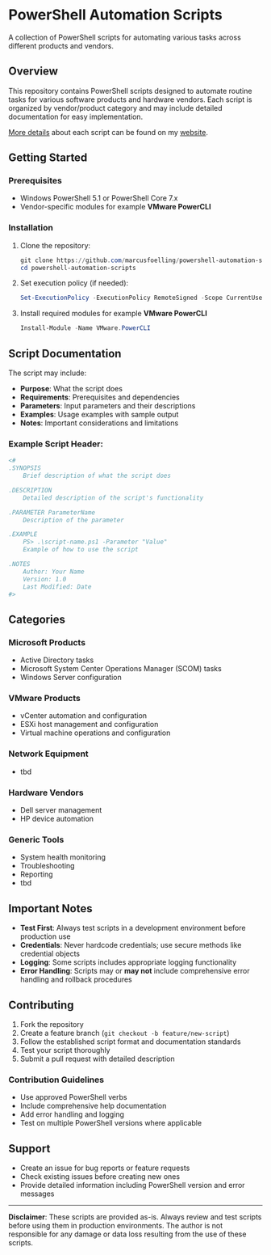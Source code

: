# PowerShell Automation Scripts

A collection of PowerShell scripts for automating various tasks across different products and vendors.

## Overview

This repository contains PowerShell scripts designed to automate routine tasks for various software products and hardware vendors. Each script is organized by vendor/product category and may include detailed documentation for easy implementation.

[More details](https://www.businessbytes.de/en/tags/powershell/) about each script can be found on my [website](https://www.businessbytes.de/en/tags/powershell/).

## Getting Started

### Prerequisites

- Windows PowerShell 5.1 or PowerShell Core 7.x
- Vendor-specific modules for example **VMware PowerCLI**

### Installation

1. Clone the repository:
   ```powershell
   git clone https://github.com/marcusfoelling/powershell-automation-scripts.git
   cd powershell-automation-scripts
   ```

2. Set execution policy (if needed):
   ```powershell
   Set-ExecutionPolicy -ExecutionPolicy RemoteSigned -Scope CurrentUser
   ```

3. Install required modules for example **VMware PowerCLI**
   ```powershell
   Install-Module -Name VMware.PowerCLI
   ```

## Script Documentation

The script may include:
- **Purpose**: What the script does
- **Requirements**: Prerequisites and dependencies
- **Parameters**: Input parameters and their descriptions
- **Examples**: Usage examples with sample output
- **Notes**: Important considerations and limitations

### Example Script Header:
```powershell
<#
.SYNOPSIS
    Brief description of what the script does

.DESCRIPTION
    Detailed description of the script's functionality

.PARAMETER ParameterName
    Description of the parameter

.EXAMPLE
    PS> .\script-name.ps1 -Parameter "Value"
    Example of how to use the script

.NOTES
    Author: Your Name
    Version: 1.0
    Last Modified: Date
#>
```

## Categories

### Microsoft Products
- Active Directory tasks
- Microsoft System Center Operations Manager (SCOM) tasks
- Windows Server configuration

### VMware Products
- vCenter automation and configuration
- ESXi host management and configuration
- Virtual machine operations and configuration

### Network Equipment
- tbd

### Hardware Vendors
- Dell server management
- HP device automation

### Generic Tools
- System health monitoring
- Troubleshooting
- Reporting
- tbd

## Important Notes

- **Test First**: Always test scripts in a development environment before production use
- **Credentials**: Never hardcode credentials; use secure methods like credential objects
- **Logging**: Some scripts includes appropriate logging functionality
- **Error Handling**: Scripts may or **may not** include comprehensive error handling and rollback procedures

## Contributing

1. Fork the repository
2. Create a feature branch (`git checkout -b feature/new-script`)
3. Follow the established script format and documentation standards
4. Test your script thoroughly
5. Submit a pull request with detailed description

### Contribution Guidelines
- Use approved PowerShell verbs
- Include comprehensive help documentation
- Add error handling and logging
- Test on multiple PowerShell versions where applicable

## Support

- Create an issue for bug reports or feature requests
- Check existing issues before creating new ones
- Provide detailed information including PowerShell version and error messages

---

**Disclaimer**: These scripts are provided as-is. Always review and test scripts before using them in production environments. The author is not responsible for any damage or data loss resulting from the use of these scripts.
